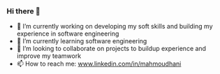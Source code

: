 ### Hi there 👋

- 🔭 I’m currently working on developing my soft skills and building my experience in software engineering
- 🌱 I’m currently learning software engineering
- 👯 I’m looking to collaborate on projects to buildup experience and improve my teamwork
- 📫 How to reach me: www.linkedin.com/in/mahmoudhani


